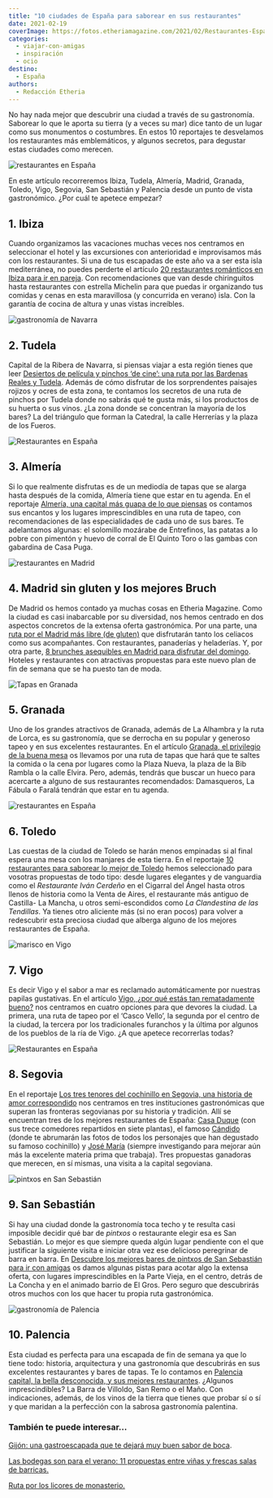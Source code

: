 ```yaml
---
title: "10 ciudades de España para saborear en sus restaurantes"
date: 2021-02-19
coverImage: https://fotos.etheriamagazine.com/2021/02/Restaurantes-Espana-Toledo.jpg
categories: 
  - viajar-con-amigas
  - inspiración
  - ocio
destino: 
  - España
authors: 
  - Redacción Etheria
---
```


No hay nada mejor que descubrir una ciudad a través de su gastronomía. Saborear lo que le aporta su tierra (y a veces su mar) dice tanto de un lugar como sus monumentos o costumbres. En estos 10 reportajes te desvelamos los restaurantes más emblemáticos, y algunos secretos, para degustar estas ciudades como merecen.

![restaurantes en España](https://fotos.etheriamagazine.com/2021/02/restaurantes-espana-ibiza.jpg "Restaurante Amante, en la Sol d’en Serra (Ibiza). ©Tasya Menaker/ Amante")

En este artículo recorreremos Ibiza, Tudela, Almería, Madrid, Granada, Toledo, Vigo, 
Segovia, San Sebastián y Palencia desde un punto de vista gastronómico. ¿Por cuál te 
apetece empezar? 

## 1\. Ibiza

Cuando organizamos las vacaciones muchas veces nos centramos en seleccionar el hotel y 
las excursiones con anterioridad e improvisamos más con los restaurantes. Si una de tus 
escapadas de este año va a ser esta isla mediterránea, no puedes perderte el artículo [20 
restaurantes románticos en Ibiza para ir en 
pareja](https://etheriamagazine.com/2020/02/14/20-restaurantes-romanticos-de-ibiza-para-viajes-en-pareja/). 
Con recomendaciones que van desde chiringuitos hasta restaurantes con estrella Michelin 
para que puedas ir organizando tus comidas y cenas en esta maravillosa (y concurrida en 
verano) isla. Con la garantía de cocina de altura y unas vistas increíbles. 

![gastronomía de Navarra](https://fotos.etheriamagazine.com/2021/02/restaurantes-espana-Tudela.jpg "Verduras de Navarra. © Blanca Aldanondo Otamendi")

## 2\. Tudela

Capital de la Ribera de Navarra, si piensas viajar a esta región tienes que leer [Desiertos 
de película y pinchos ‘de cine’: una ruta por las Bardenas Reales y 
Tudela](https://etheriamagazine.com/2020/07/27/ruta-navarra-bardenas-reales-tudela-escapada-con-amigas/). 
Además de cómo disfrutar de los sorprendentes paisajes rojizos y ocres de esta zona, te 
contamos los secretos de una ruta de pinchos por Tudela donde no sabrás qué te gusta 
más, si los productos de su huerta o sus vinos. ¿La zona donde se concentran la mayoría 
de los bares? La del triángulo que forman la Catedral, la calle Herrerías y la plaza de 
los Fueros. 

![Restaurantes en España](https://fotos.etheriamagazine.com/2021/02/restaurantes-espana-almeria.jpg "Tapa de solomillo mozárabe en Entrefinos. © P.G.")

## 3\. Almería

Si lo que realmente disfrutas es de un mediodía de tapas que se alarga hasta después de 
la comida, Almería tiene que estar en tu agenda. En el reportaje [Almería, una capital 
más guapa de lo que 
piensas](https://etheriamagazine.com/2020/01/10/48-horas-con-amigas-en-almeria-capital-que-ver-y-donde-tapear/) 
os contamos sus encantos y los lugares imprescindibles en una ruta de tapeo, con 
recomendaciones de las especialidades de cada uno de sus bares. Te adelantamos algunas: 
el solomillo mozárabe de Entrefinos, las patatas a lo pobre con pimentón y huevo de 
corral de El Quinto Toro o las gambas con gabardina de Casa Puga. 

![restaurantes en Madrid](https://fotos.etheriamagazine.com/2021/02/Restaurantes-madrid-bruch.jpg "Deliciosas propuestas de brunch en el © Brunch Club Café, en Madrid.")

## 4\. Madrid sin gluten y los mejores Bruch

De Madrid os hemos contado ya muchas cosas en Etheria Magazine. Como la ciudad es casi 
inabarcable por su diversidad, nos hemos centrado en dos aspectos concretos de la 
extensa oferta gastronómica. Por una parte, una [ruta por el Madrid más libre (de 
gluten)](https://etheriamagazine.com/2020/10/02/ruta-madrid-sin-gluten-mejores-restaurantes-pastelerias/) 
que disfrutarán tanto los celiacos como sus acompañantes. Con restaurantes, panaderías y 
heladerías. Y, por otra parte, [8 brunches asequibles en Madrid para disfrutar del 
domingo](https://etheriamagazine.com/2020/11/13/brunch-buenos-y-baratos-en-madrid/). 
Hoteles y restaurantes con atractivas propuestas para este nuevo plan de fin de semana 
que se ha puesto tan de moda. 

![Tapas en Granada](https://fotos.etheriamagazine.com/2021/02/restaurantes-espana-granada.jpg "Gastronomía granadina en el © Restaurante Tendido 1.")

## 5\. Granada

Uno de los grandes atractivos de Granada, además de La Alhambra y la ruta de Lorca, es 
su gastronomía, que se derrocha en su popular y generoso tapeo y en sus excelentes 
restaurantes. En el artículo [Granada, el privilegio de la buena 
mesa](https://etheriamagazine.com/2020/10/30/restaurantes-bares-de-granada-y-visitas-para-mujeres/) 
os llevamos por una ruta de tapas que hará que te saltes la comida o la cena por lugares 
como la Plaza Nueva, la plaza de la Bib Rambla o la calle Elvira. Pero, además, tendrás 
que buscar un hueco para acercarte a alguno de sus restaurantes recomendados: 
Damasqueros, La Fábula o Faralá tendrán que estar en tu agenda. 

![restaurantes en España](https://fotos.etheriamagazine.com/2021/02/Restaurantes-Espana-Toledo.jpg "Mesa del restaurante © Alfileritos 24, en Toledo.")

## 6\. Toledo

Las cuestas de la ciudad de Toledo se harán menos empinadas si al final espera una mesa 
con los manjares de esta tierra. En el reportaje [10 restaurantes para saborear lo mejor 
de 
Toledo](https://etheriamagazine.com/2020/11/03/comer-en-toledo-mejores-restaurantes-bares-tapas/) 
hemos seleccionado para vosotras propuestas de todo tipo: desde lugares elegantes y de 
vanguardia como el _Restaurante Iván Cerdeño_ en el Cigarral del Ángel hasta otros 
llenos de historia como la Venta de Aires, el restaurante más antiguo de Castilla- La 
Mancha, u otros semi-escondidos como _La Clandestina de las Tendillas_. Ya tienes otro 
aliciente más (si no eran pocos) para volver a redescubrir esta preciosa ciudad que 
alberga alguno de los mejores restaurantes de España. 

![marisco en Vigo](https://fotos.etheriamagazine.com/2021/02/restaurantes-espana-vigo.jpg "El ambiente familiar de Bao recuerda una ley gallega no escrita que asegura que en casa es donde mejor se come marisco. © J.L. Migueláñez y F. Abente")

## 7\. Vigo

Es decir Vigo y el sabor a mar es reclamado automáticamente por nuestras papilas 
gustativas. En el artículo [Vigo, ¿por qué estás tan rematadamente 
bueno?](https://etheriamagazine.com/2020/11/24/comer-en-vigo-mejores-restaurantes-furanchos/) 
nos centramos en cuatro opciones para que devores la ciudad. La primera, una ruta de 
tapeo por el ‘Casco Vello’, la segunda por el centro de la ciudad, la tercera por los 
tradicionales furanchos y la última por algunos de los pueblos de la ría de Vigo. ¿A que 
apetece recorrerlas todas? 

![Restaurantes en España](https://fotos.etheriamagazine.com/2021/02/restaurantes-espana-segovia.jpg "Cochinillo deshuesado a fuego lento con agridulce de manzana en rulo crujiente del © restaurante José María.")

## 8\. Segovia

En el reportaje [Los tres tenores del cochinillo en Segovia, una historia de amor 
correspondido](https://etheriamagazine.com/2020/12/01/mejores-restaurantes-para-comer-cochinillo-en-segovia/) 
nos centramos en tres instituciones gastronómicas que superan las fronteras segovianas 
por su historia y tradición. Allí se encuentran tres de los mejores restaurantes de 
España: [Casa Duque](https://restauranteduque.es/) (con sus trece comedores repartidos 
en siete plantas), el famoso [Cándido](https://mesondecandido.es/) (donde te abrumarán 
las fotos de todos los personajes que han degustado su famoso cochinillo) y [José 
María](https://www.restaurantejosemaria.com/) (siempre investigando para mejorar aún más 
la excelente materia prima que trabaja). Tres propuestas ganadoras que merecen, en sí 
mismas, una visita a la capital segoviana. 

![pintxos en San Sebastián](https://fotos.etheriamagazine.com/2021/02/restaurantes-espana-San-Sebastian-Gros.jpg "Pintxo de queso al carbón de Ramontxu Berri y tacos en Topa Sukaldería, en el barrio del Gros de San Sebastián. © DSST")

## 9\. San Sebastián

Si hay una ciudad donde la gastronomía toca techo y te resulta casi imposible decidir 
qué bar de _pintxos_ o restaurante elegir esa es San Sebastián. Lo mejor es que siempre 
queda algún lugar pendiente con el que justificar la siguiente visita e iniciar otra vez 
ese delicioso peregrinar de barra en barra. En [Descubre los mejores bares de pintxos de 
San Sebastián para ir con 
amigas](https://etheriamagazine.com/2019/11/08/de-pintxos-por-san-sebastian-y-la-costa-de-guipuzcoa-escapada-con-amigas/) 
os damos algunas pistas para acotar algo la extensa oferta, con lugares imprescindibles 
en la Parte Vieja, en el centro, detrás de La Concha y en el animado barrio de El Gros. 
Pero seguro que descubrirás otros muchos con los que hacer tu propia ruta gastronómica. 

![gastronomía de Palencia](https://fotos.etheriamagazine.com/2021/02/restaurantes-espana-palencia.jpg "Vermú en La Barra de Villoldo frente a la iglesia de San Miguel. © Cedida por Ayto. Palencia")

## 10\. Palencia

Esta ciudad es perfecta para una escapada de fin de semana ya que lo tiene todo: 
historia, arquitectura y una gastronomía que descubrirás en sus excelentes restaurantes 
y bares de tapas. Te lo contamos en [Palencia capital, la bella desconocida, y sus 
mejores 
restaurantes](https://etheriamagazine.com/2020/09/30/que-ver-hacer-en-palencia-capital-con-amigas/). 
¿Algunos imprescindibles? La Barra de Villoldo, San Remo o el Maño. Con indicaciones, 
además, de los vinos de la tierra que tienes que probar sí o sí y que maridan a la 
perfección con la sabrosa gastronomía palentina. 

### También te puede interesar...

[Gijón: una gastroescapada que te dejará muy buen sabor de 
boca](https://etheriamagazine.com/2021/01/25/gijon-y-sus-mejores-sidrerias-restaurantes-pastelerias/). 

[Las bodegas son para el verano: 11 propuestas entre viñas y frescas salas de 
barricas.](https://etheriamagazine.com/2020/07/08/visitas-bodegas-espana-verano-2020/) 

[Ruta por los licores de 
monasterio.](https://etheriamagazine.com/2020/04/29/viajes-espana-ruta-por-los-licores-de-monasterio/)
